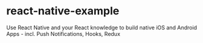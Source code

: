 # react-native-example
Use React Native and your React knowledge to build native iOS and Android Apps - incl. Push Notifications, Hooks, Redux
